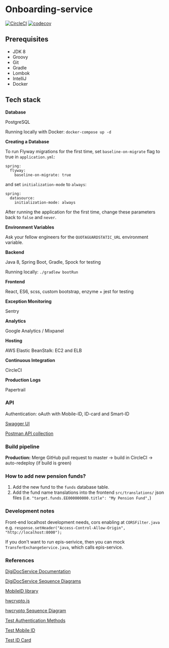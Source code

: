 # Onboarding-service

[![CircleCI](https://circleci.com/gh/TulevaEE/onboarding-service/tree/master.svg?style=shield)](https://circleci.com/gh/TulevaEE/onboarding-service/tree/master)
[![codecov](https://codecov.io/gh/TulevaEE/onboarding-service/branch/master/graph/badge.svg)](https://codecov.io/gh/TulevaEE/onboarding-service)

## Prerequisites
 
- JDK 8
- Groovy
- Git
- Gradle
- Lombok
- IntelliJ
- Docker

## Tech stack

**Database**

PostgreSQL

Running locally with Docker: `docker-compose up -d`

**Creating a Database**

To run Flyway migrations for the first time, set `baseline-on-migrate` flag to true in `application.yml`:
```
spring:
  flyway:
    baseline-on-migrate: true
```

and set `initialization-mode` to `always`:
```
spring:
  datasource:
    initialization-mode: always
```

After running the application for the first time, change these parameters back to `false` and `never`. 

**Environment Variables**

Ask your fellow engineers for the `QUOTAGUARDSTATIC_URL` environment variable.

**Backend**

Java 8, Spring Boot, Gradle, Spock for testing

Running locally: `./gradlew bootRun`

**Frontend**

React, ES6, scss, custom bootstrap, enzyme + jest for testing

**Exception Monitoring**

Sentry

**Analytics**

Google Analytics / Mixpanel

**Hosting**

AWS Elastic BeanStalk: EC2 and ELB

**Continuous Integration**

CircleCI

**Production Logs**

Papertrail

### API

Authentication: oAuth with Mobile-ID, ID-card and Smart-ID

[Swagger UI](https://onboarding-service.tuleva.ee/swagger-ui.html)

[Postman API collection](reference/api.postman_collection)


### Build pipeline

**Production:**
Merge GitHub pull request to master -> build in CircleCI -> auto-redeploy (if build is green)

### How to add new pension funds?
1. Add the new fund to the `funds` database table.
2. Add the fund name translations into the frontend `src/translations/` json files (i.e. `"target.funds.EE000000000.title": "My Pension Fund",`)

### Development notes

Front-end localhost development needs, cors enabling at `CORSFilter.java`
e.g. `response.setHeader("Access-Control-Allow-Origin", "http://localhost:8000");`

If you don't want to run epis-serivice,
then you can mock `TransferExchangeService.java`, which calls epis-service.

### References

[DigiDocService Documentation](http://sk-eid.github.io/dds-documentation/)

[DigiDocService Sequence Diagrams](https://eid.eesti.ee/index.php/Sample_applications#Web_form)

[MobileID library](https://github.com/ErkoRisthein/mobileid)

[hwcrypto.js](https://hwcrypto.github.io/)

[hwcrypto Sequence Diagram](https://github.com/hwcrypto/hwcrypto.js/wiki/SequenceDiagram)

[Test Authentication Methods](https://www.id.ee/?lang=en&id=35755)

[Test Mobile ID](https://demo.sk.ee/MIDCertsReg/)

[Test ID Card](https://demo.sk.ee/upload_cert/)
